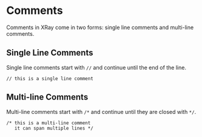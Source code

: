 # Comments
Comments in XRay come in two forms: single line comments and multi-line comments.
## Single Line Comments
Single line comments start with `//` and continue until the end of the line.
```xray
// this is a single line comment
```
## Multi-line Comments
Multi-line comments start with `/*` and continue until they are closed with `*/`.
```xray
/* this is a multi-line comment
   it can span multiple lines */
```